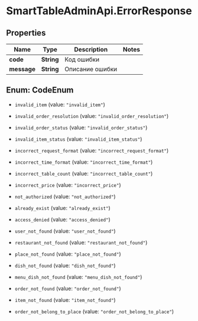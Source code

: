 # SmartTableAdminApi.ErrorResponse

## Properties

Name | Type | Description | Notes
------------ | ------------- | ------------- | -------------
**code** | **String** | Код ошибки | 
**message** | **String** | Описание ошибки | 



## Enum: CodeEnum


* `invalid_item` (value: `"invalid_item"`)

* `invalid_order_resolution` (value: `"invalid_order_resolution"`)

* `invalid_order_status` (value: `"invalid_order_status"`)

* `invalid_item_status` (value: `"invalid_item_status"`)

* `incorrect_request_format` (value: `"incorrect_request_format"`)

* `incorrect_time_format` (value: `"incorrect_time_format"`)

* `incorrect_table_count` (value: `"incorrect_table_count"`)

* `incorrect_price` (value: `"incorrect_price"`)

* `not_authorized` (value: `"not_authorized"`)

* `already_exist` (value: `"already_exist"`)

* `access_denied` (value: `"access_denied"`)

* `user_not_found` (value: `"user_not_found"`)

* `restaurant_not_found` (value: `"restaurant_not_found"`)

* `place_not_found` (value: `"place_not_found"`)

* `dish_not_found` (value: `"dish_not_found"`)

* `menu_dish_not_found` (value: `"menu_dish_not_found"`)

* `order_not_found` (value: `"order_not_found"`)

* `item_not_found` (value: `"item_not_found"`)

* `order_not_belong_to_place` (value: `"order_not_belong_to_place"`)




